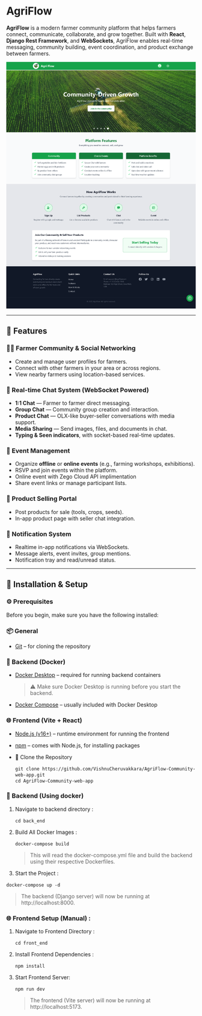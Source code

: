 # AgriFlow

**AgriFlow** is a modern farmer community platform that helps farmers connect, communicate, collaborate, and grow together. Built with **React**, **Django Rest Framework**, and **WebSockets**, AgriFlow enables real-time messaging, community building, event coordination, and product exchange between farmers.
<p align="center">
  <img src="./assets/AgriFlowLandingPageReadMe1.png" alt="AgriFlow Logo" width="full"/>
</p>

---

## 🚀 Features

### 👨‍🌾 Farmer Community & Social Networking
- Create and manage user profiles for farmers.
- Connect with other farmers in your area or across regions.
- View nearby farmers using location-based services.

### 💬 Real-time Chat System (WebSocket Powered)
- **1:1 Chat** — Farmer to farmer direct messaging.
- **Group Chat** — Community group creation and interaction.
- **Product Chat** — OLX-like buyer-seller conversations with media support.
- **Media Sharing** — Send images, files, and documents in chat.
- **Typing & Seen indicators**, with socket-based real-time updates.

### 📅 Event Management
- Organize **offline** or **online events** (e.g., farming workshops, exhibitions).
- RSVP and join events within the platform.
- Online event with Zego Cloud API implimentation
- Share event links or manage participant lists.

### 🛒 Product Selling Portal
- Post products for sale (tools, crops, seeds).
- In-app product page with seller chat integration.

### 🔔 Notification System
- Realtime in-app notifications via WebSockets.
- Message alerts, event invites, group mentions.
- Notification tray and read/unread status.

---
## 🧩 Installation & Setup

### ⚙️ Prerequisites

Before you begin, make sure you have the following installed:

### 📦 General
- [Git](https://git-scm.com/) – for cloning the repository

### 🐳 Backend (Docker)
- [Docker Desktop](https://www.docker.com/products/docker-desktop) – required for running backend containers
  
  > ⚠️ Make sure Docker Desktop is running before you start the backend.
  
- [Docker Compose](https://docs.docker.com/compose/install/) – usually included with Docker Desktop

### 🌐 Frontend (Vite + React)
- [Node.js (v16+)](https://nodejs.org/) – runtime environment for running the frontend
- [npm](https://www.npmjs.com/) – comes with Node.js, for installing packages


- 📁 Clone the Repository
  
  ```
  git clone https://github.com/VishnuCheruvakkara/AgriFlow-Community-web-app.git
  cd AgriFlow-Community-web-app
  ```
### 📀 Backend (Using docker)

1. Navigate to backend directory :
   ```
   cd back_end
   ```
2. Build All Docker Images :
   ```
   docker-compose build
   ```
   
   > This will read the docker-compose.yml file and build the backend using their respective     Dockerfiles.
   
 3.  Start the Project :
   ```
   docker-compose up -d
   ```

   > The backend (Django server) will now be running at http://localhost:8000.

### 🌐 Frontend Setup (Manual) : 
1. Navigate to Frontend Directory :
     ```
     cd front_end 
     ```
2. Install Frontend Dependencies :
     ```
    npm install
     ```
1.  Start Frontend Server:
     ```
     npm run dev
     ```
     
     > The frontend (Vite server) will now be running at http://localhost:5173.





